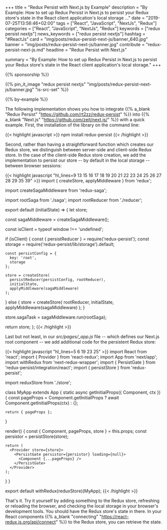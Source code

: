+++
title = "Redux Persist with Next.js by Example"
description = "By Example: How to set up Redux Persist in Next.js to persist your Redux store's state in the React client application's local storage ..."
date = "2019-07-25T13:56:46+02:00"
tags = ["React", "JavaScript", "NextJs", "Redux"]
categories = ["React", "JavaScript", "NextJs", "Redux"]
keywords = ["redux persist nextjs"]
news_keywords = ["redux persist nextjs"]
hashtag = "#ReactJs"
card = "img/posts/redux-persist-next-js/banner_640.jpg"
banner = "img/posts/redux-persist-next-js/banner.jpg"
contribute = "redux-persist-next-js.md"
headline = "Redux Persist with Next.js"

summary = "By Example: How to set up Redux Persist in Next.js to persist your Redux store's state in the React client application's local storage."
+++

{{% sponsorship %}}

{{% pin_it_image "redux persist nextjs" "img/posts/redux-persist-next-js/banner.jpg" "is-src-set" %}}

{{% by-example %}}

The following implementation shows you how to integrate {{% a_blank "Redux Persist" "https://github.com/rt2zz/redux-persist" %}} into {{% a_blank "Next.js" "https://github.com/zeit/next.js/" %}} with a quick example. First, the installation of the library on the command line:

{{< highlight javascript >}}
npm install redux-persist
{{< /highlight >}}

Second, rather than having a straightforward function which creates our Redux store, we distinguish between server-side and client-side Redux store. In the case of the client-side Redux store creation, we add the implementation to persist our store -- by default in the local storage -- between browser sessions:

{{< highlight javascript "hl_lines=9 13 15 16 17 18 19 20 21 22 23 24 25 26 27 28 29 35 39" >}}
import { createStore, applyMiddleware } from 'redux';

import createSagaMiddleware from 'redux-saga';

import rootSaga from './saga';
import rootReducer from './reducer';

export default (initialState) => {
  let store;

  const sagaMiddleware = createSagaMiddleware();

  const isClient = typeof window !== 'undefined';

  if (isClient) {
    const { persistReducer } = require('redux-persist');
    const storage = require('redux-persist/lib/storage').default;

    const persistConfig = {
      key: 'root',
      storage
    };

    store = createStore(
      persistReducer(persistConfig, rootReducer),
      initialState,
      applyMiddleware(sagaMiddleware)
    );
  } else {
    store = createStore(
      rootReducer,
      initialState,
      applyMiddleware(sagaMiddleware)
    );
  }

  store.sagaTask = sagaMiddleware.run(rootSaga);

  return store;
};
{{< /highlight >}}

Last but not least, in our *src/pages/_app.js* file -- which defines our Next.js root component -- we add additional code for the persistent Redux store:

{{< highlight javascript "hl_lines=5 6 19 23 25" >}}
import React from 'react';
import { Provider } from 'react-redux';
import App from 'next/app';
import withRedux from 'next-redux-wrapper';
import { PersistGate } from 'redux-persist/integration/react';
import { persistStore } from 'redux-persist';

import reduxStore from './store';

class MyApp extends App {
  static async getInitialProps({ Component, ctx }) {
    const pageProps = Component.getInitialProps ? await Component.getInitialProps(ctx) : {};

    return { pageProps };
  }

  render() {
    const { Component, pageProps, store } = this.props;
    const persistor = persistStore(store);

    return (
      <Provider store={store}>
        <PersistGate persistor={persistor} loading={null}>
          <Component {...pageProps} />
        </PersistGate>
      </Provider>
    );
  }
}

export default withRedux(reduxStore)(MyApp);
{{< /highlight >}}

That's it. Try it yourself by adding something to the Redux store, refreshing or reloading the browser, and checking the local storage in your browser's development tools. You should have the Redux store's state in there. In your React components {{% a_blank "connecting" "https://react-redux.js.org/api/connect" %}} to the Redux store, you can retrieve the state.
